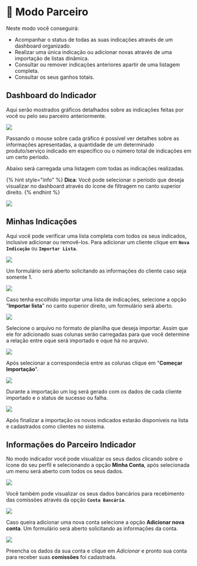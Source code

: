 # 🤝 Modo Parceiro

Neste modo você conseguirá:

* Acompanhar o status de todas as suas indicações através de um dashboard organizado.
* Realizar uma única indicação ou adicionar novas através de uma importação de listas dinâmica.
* Consultar ou remover indicações anteriores apartir de uma listagem completa.
* Consultar os seus ganhos totais.

## Dashboard do Indicador

Aqui serão mostrados gráficos detalhados sobre as indicações feitas por você ou pelo seu parceiro anteriormente.

![](../.gitbook/assets/3_indicador.png)

Passando o mouse sobre cada gráfico é possível ver detalhes sobre as informações apresentadas, a quantidade de um determinado produto/serviço indicado em específico ou o número total de indicações em um certo período.

Abaixo será carregada uma listagem com todas as indicações realizadas.

{% hint style="info" %}
**Dica**: Você pode selecionar o período que deseja visualizar no dashboard através do ícone de filtragem no canto superior direito.
{% endhint %}

![](../.gitbook/assets/4_indicador.png)

## Minhas Indicações

Aqui você pode verificar uma lista completa com todos os seus indicados, inclusive adicionar ou removê-los. Para adicionar um cliente clique em **`Nova Indicação`** ou **`Importar Lista`**.

![](../.gitbook/assets/6_indicador.png)

Um formulário será aberto solicitando as informações do cliente caso seja somente 1.

![](../.gitbook/assets/7_indicador.png)

Caso tenha escolhido importar uma lista de indicações, selecione a opção "**Importar lista**" no canto superior direito, um formulário será aberto.

![](../.gitbook/assets/8_indicador.png)

Selecione o arquivo no formato de planilha que deseja importar. Assim que ele for adicionado suas colunas serão carregadas para que você determine a relação entre oque será importado e oque há no arquivo.

![](../.gitbook/assets/9_indicador.png)

Após selecionar a correspondecia entre as colunas clique em "**Começar Importação**".

![](../.gitbook/assets/10_indicador.png)

Durante a importação um log será gerado com os dados de cada cliente importado e o status de sucesso ou falha.

![](../.gitbook/assets/11_indicador.png)

Após finalizar a importação os novos indicados estarão disponíveis na lista e cadastrados como clientes no sistema.

## Informações do Parceiro Indicador

No modo indicador você pode visualizar os seus dados clicando sobre o ícone do seu perfil e selecionando a opção **Minha Conta**, após selecionada um menu será aberto com todos os seus dados.

![](../.gitbook/assets/12_indicador.png)

Você também pode visualizar os seus dados bancários para recebimento das comissões através da opção **`Conta Bancária`**.

![](../.gitbook/assets/13_indicador.png)

Caso queira adicionar uma nova conta selecione a opção **Adicionar nova conta**. Um formulário será aberto solicitando as informações da conta.

![](../.gitbook/assets/14_indicador.png)

Preencha os dados da sua conta e clique em _Adicionar_ e pronto sua conta para receber suas **comissões** foi cadastrada.

